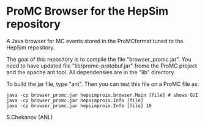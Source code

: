 # ProMC Browser for the HepSim repository

A Java browser for MC events stored in the ProMCformat tuned to the HepSim repository.

The goal of this repository is to compile the file "browser_promc.jar".
You need to have updated file "lib/promc-protobuf.jar"  frome the ProMC project and the apache ant tool.
All dependensies are in the "lib" directory.

To build the jar file, type "ant". Then you can test this file on a ProMC file as:

```
java -cp browser_promc.jar hepsimproio.browser.Main [file] # shows GUI
java -cp browser_promc.jar hepsimproio.Info [file]
java -cp browser_promc.jar hepsimproio.Info [file] 10
```

S.Chekanov (ANL)
